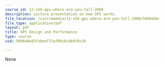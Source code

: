 ```yaml
---
course_id: 12-s56-gps-where-are-you-fall-2008
description: Lecture presentation on how GPS works.
file_location: /coursemedia/12-s56-gps-where-are-you-fall-2008/5696d4ed3fabeef71af89c6cb84f8c2b_sem04.pdf
file_type: application/pdf
layout: pdf
title: GPS Design and Performance
type: course
uid: 5696d4ed3fabeef71af89c6cb84f8c2b

---
```

None